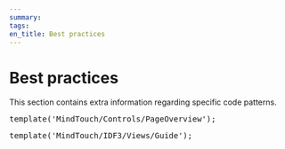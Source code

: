 ```yaml
---
summary: 
tags:
en_title: Best practices
---
```



# Best practices

This section contains extra information regarding specific code patterns.

<pre class="script">
template('MindTouch/Controls/PageOverview');</pre>

<pre class="script">
template('MindTouch/IDF3/Views/Guide');</pre>
